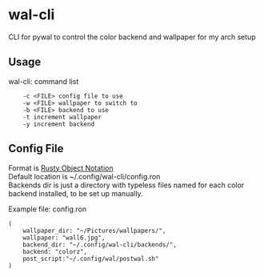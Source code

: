 # wal-cli
CLI for pywal to control the color backend and wallpaper for my arch setup

## Usage
wal-cli: command list
```
    -c <FILE> config file to use
    -w <FILE> wallpaper to switch to
    -b <FILE> backend to use
    -t increment wallpaper
    -y increment backend
```

## Config File
Format is [Rusty Object Notation](https://docs.rs/ron)  
Default location is ~/.config/wal-cli/config.ron  
Backends dir is just a directory with typeless files named for each color backend installed, to be set up manually.  

Example file: config.ron
```
(
    wallpaper_dir: "~/Pictures/wallpapers/",
    wallpaper: "wall6.jpg",
    backend_dir: "~/.config/wal-cli/backends/",
    backend: "colorz",
    post_script:"~/.config/wal/postwal.sh"
)
```